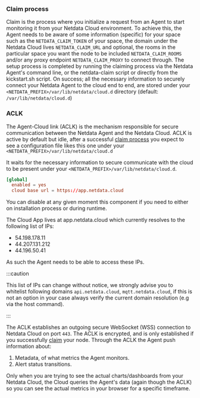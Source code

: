 <!--
title: "Agent-cloud link (ACLK)"
sidebar_label: "Agent-cloud link (ACLK)"
custom_edit_url: "https://github.com/netdata/netdata/blob/master/docs/concepts/netdata-agent/aclk.md"
sidebar_position: "1400"
learn_status: "Published"
learn_topic_type: "Concepts"
learn_rel_path: "Concepts/Netdata agent"
learn_docs_purpose: "Explain what the ACLK is"
-->

### Claim process

Claim is the process where you initialize a request from an Agent to start monitoring it from your Netdata Cloud 
environment. To achieve this, the Agent needs to be aware of some information (specific) for your space such as the 
`NETDATA_CLAIM_TOKEN` of your space, the domain under the Netdata Cloud lives `NETDATA_CLAIM_URL` and optional, the 
rooms in the particular space you want the node to be included `NETDATA_CLAIM_ROOMS` and/or any proxy endpoint
`NETDATA_CLAIM_PROXY` to connect through. The setup process is completed by running the claiming process via the 
Netdata Agent's command line, or the netdata-claim script or directly from the kickstart.sh script. On success; all the 
necessary information to securely connect your Netdata Agent to the cloud end to end, are stored under your 
`<NETDATA_PREFIX>/var/lib/netdata/cloud.d` directory  (default: `/var/lib/netdata/cloud.d`)

### ACLK

The Agent-Cloud link (ACLK) is the mechanism responsible for secure communication between the Netdata Agent and the
Netdata Cloud. ACLK is active by default but idle, after a successful [claim process](#claim-process) you expect to see
a configuration file likes this one under your `<NETDATA_PREFIX>/var/lib/netdata/cloud.d`


It waits for the necessary information to secure communicate with the 
cloud to be present under your `<NETDATA_PREFIX>/var/lib/netdata/cloud.d`. 

```conf
[global]
  enabled = yes
  cloud base url = https://app.netdata.cloud
```

You can disable at any given moment this component if you need to either on installation process or during runtime. 

The Cloud App lives at app.netdata.cloud which currently resolves to the following list of IPs:

- 54.198.178.11
- 44.207.131.212
- 44.196.50.41

As such the Agent needs to be able to access these IPs.

:::caution

This list of IPs can change without notice, we strongly advise you to whitelist following domains `api.netdata.cloud`, 
`mqtt.netdata.cloud`, if this is not an option in your case always verify the current domain resolution 
(e.g via the host command).

:::

The ACLK establishes an outgoing secure WebSocket (WSS) connection to Netdata Cloud on port `443`. The ACLK is encrypted,
 and is only established if you successfully [claim](#claim-process) your node. Through the ACLK the Agent push
information about:

1. Metadata, of what metrics the Agent monitors.
2. Alert status transitions.

Only when you are trying to see the actual charts/dashboards from your Netdata Cloud, the Cloud queries the Agent's data 
(again though the ACLK) so you can see the actual metrics in your browser for a specific timeframe.


<!-- TODO: Make the following sections tasks

## Enable and configure the ACLK

The ACLK is enabled by default, with its settings automatically configured and stored in the Agent's memory. No file is
created at `/var/lib/netdata/cloud.d/cloud.conf` until you either connect a node or create it yourself. The default
configuration uses two settings:



If your Agent needs to use a proxy to access the internet, you
must [set up a proxy for connecting to cloud](/claim/README.md#connect-through-a-proxy).

You can configure following keys in the `netdata.conf` section `[cloud]`:

```
[cloud]
  statistics = yes
  query thread count = 2
  mqtt5 = yes
```

- `statistics` enables/disables ACLK related statistics and their charts. You can disable this to save some space in the
  database and slightly reduce memory usage of Netdata Agent.
- `query thread count` specifies the number of threads to process cloud queries. Increasing this setting is useful for
  nodes with many children (streaming), which can expect to handle more queries (and/or more complicated queries).
- `mqtt5` allows disabling the new MQTT5 implementation which is used now by default in case of issues. This option will
  be removed in future stable release.

## Disable the ACLK

You have two options if you prefer to disable the ACLK and not use Netdata Cloud. The following subsections provide
expalantion and instruction for these options.

### Disable at installation

You can pass the `--disable-cloud` parameter to the Agent installation when using a kickstart script
([kickstart.sh](/packaging/installer/methods/kickstart.md), or
a [manual installation from Git](/packaging/installer/methods/manual.md).

When you pass this parameter, the installer does not download or compile any extra libraries. Once running, the Agent
kills the thread responsible for the ACLK and connecting behavior, and behaves as though the ACLK, and thus Netdata
Cloud, does not exist.

### Disable at runtime

You can change a runtime setting in your `cloud.conf` file to disable the ACLK. This setting only stops the Agent from
attempting any connection via the ACLK, but does not prevent the installer from downloading and compiling the ACLK's
dependencies.

The file typically exists at `/var/lib/netdata/cloud.d/cloud.conf`, but can change if you set a prefix during
installation. To disable the ACLK, open that file and change the `enabled` setting to `no`:

```conf
[global]
    enabled = no
```

If the file at `/var/lib/netdata/cloud.d/cloud.conf` doesn't exist, you need to create it.

Copy and paste the first two lines from below, which will change your prompt to `cat`.

```bash
cd /var/lib/netdata/cloud.d
cat > cloud.conf << EOF
```

Copy and paste in lines 3-6, and after the final `EOF`, hit **Enter**. The final line must contain only `EOF`. Hit **
Enter** again to return to your normal prompt with the newly-created file.

To get your normal prompt back, the final line must contain only `EOF`.

```bash
[global]
    enabled = no
    cloud base url = https://app.netdata.cloud
EOF
```

You also need to change the file's permissions. Use `grep "run as user" /etc/netdata/netdata.conf` to figure out which
user your Agent runs as (typically `netdata`), and replace `netdata:netdata` as shown below if necessary:

```bash
sudo chmod 0770 cloud.conf
sudo chown netdata:netdata cloud.conf
```

Restart your Agent to disable the ACLK.

### Re-enable the ACLK

If you first disable the ACLK and any Cloud functionality and then decide you would like to use Cloud, you must either
[reinstall Netdata](/packaging/installer/REINSTALL.md) with Cloud enabled or change the runtime setting in your
`cloud.conf` file.

If you passed `--disable-cloud` to `netdata-installer.sh` during installation, you must
[reinstall](/packaging/installer/REINSTALL.md) your Agent. Use the same method as before, but pass `--require-cloud` to
the installer. When installation finishes you can [connect your node](/claim/README.md#how-to-connect-a-node).

If you changed the runtime setting in your `var/lib/netdata/cloud.d/cloud.conf` file, edit the file again and change
`enabled` to `yes`:

```conf
[global]
    enabled = yes
```

Restart your Agent and [connect your node](/claim/README.md#how-to-connect-a-node).

-->
